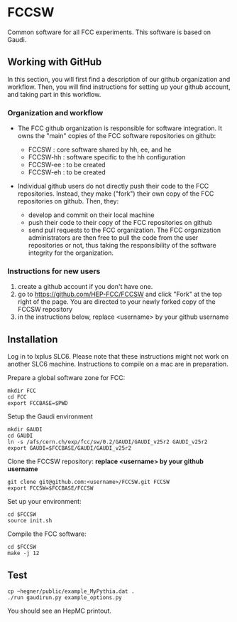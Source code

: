 FCCSW
=====

Common software for all FCC experiments.
This software is based on Gaudi.


Working with GitHub
-------------------

In this section, you will first find a description of our github organization and workflow. 
Then, you will find instructions for setting up your github account, and taking part in this workflow. 

### Organization and workflow

* The FCC github organization is responsible for software integration. It owns the "main" copies of the FCC software repositories on github:
    * FCCSW : core software shared by hh, ee, and he
    * FCCSW-hh : software specific to the hh configuration
    * FCCSW-ee : to be created
    * FCCSW-eh : to be created

* Individual github users do not directly push their code to the FCC repositories. Instead, they make ("fork") their own copy of the FCC repositories on github. Then, they: 
    * develop and commit on their local machine
    * push their code to their copy of the FCC repositories on github
    * send pull requests to the FCC organization. The FCC organization administrators are then free to pull the code from the user repositories or not, thus taking the responsibility of the software integrity for the organization. 

### Instructions for new users 

1. create a github account if you don't have one. 
2. go to https://github.com/HEP-FCC/FCCSW and click "Fork" at the top right of the page. You are directed to your newly forked copy of the FCCSW repository
3. in the instructions below, replace \<username\> by your github username


Installation
------------

Log in to lxplus SLC6. Please note that these instructions might not work on another SLC6 machine. Instructions to compile on a mac are in preparation. 

Prepare a global software zone for FCC:

    mkdir FCC
    cd FCC
    export FCCBASE=$PWD

Setup the Gaudi environment

    mkdir GAUDI
    cd GAUDI
    ln -s /afs/cern.ch/exp/fcc/sw/0.2/GAUDI/GAUDI_v25r2 GAUDI_v25r2
    export GAUDI=$FCCBASE/GAUDI/GAUDI_v25r2

Clone the FCCSW repository: **replace \<username\> by your github username**

    git clone git@github.com:<username>/FCCSW.git FCCSW 
    export FCCSW=$FCCBASE/FCCSW

Set up your environment:

    cd $FCCSW
    source init.sh

Compile the FCC software:

    cd $FCCSW
    make -j 12


Test
----

    cp ~hegner/public/example_MyPythia.dat .
    ./run gaudirun.py example_options.py

You should see an HepMC printout. 

